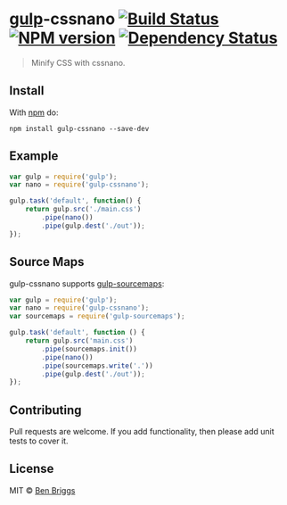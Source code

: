 # [gulp][gulp]-cssnano [![Build Status](https://travis-ci.org/ben-eb/gulp-cssnano.svg?branch=master)][ci] [![NPM version](https://badge.fury.io/js/gulp-cssnano.svg)][npm] [![Dependency Status](https://gemnasium.com/ben-eb/gulp-cssnano.svg)][deps]

> Minify CSS with cssnano.

## Install

With [npm](https://npmjs.org/package/gulp-cssnano) do:

```
npm install gulp-cssnano --save-dev
```

## Example

```js
var gulp = require('gulp');
var nano = require('gulp-cssnano');

gulp.task('default', function() {
    return gulp.src('./main.css')
        .pipe(nano())
        .pipe(gulp.dest('./out'));
});
```

## Source Maps

gulp-cssnano supports [gulp-sourcemaps]:

```js
var gulp = require('gulp');
var nano = require('gulp-cssnano');
var sourcemaps = require('gulp-sourcemaps');

gulp.task('default', function () {
    return gulp.src('main.css')
        .pipe(sourcemaps.init())
        .pipe(nano())
        .pipe(sourcemaps.write('.'))
        .pipe(gulp.dest('./out'));
});
```

## Contributing

Pull requests are welcome. If you add functionality, then please add unit tests
to cover it.

## License

MIT © [Ben Briggs](http://beneb.info)

[ci]:      https://travis-ci.org/ben-eb/gulp-cssnano
[deps]:    https://gemnasium.com/ben-eb/gulp-cssnano
[gulp]:    https://github.com/gulpjs/gulp
[gulp-sourcemaps]: https://github.com/floridoo/gulp-sourcemaps
[npm]:     http://badge.fury.io/js/gulp-cssnano
